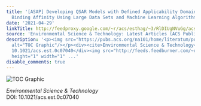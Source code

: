 ```yaml
---
title: '[ASAP] Developing QSAR Models with Defined Applicability Domains on PPARγ
  Binding Affinity Using Large Data Sets and Machine Learning Algorithms'
date: '2021-04-29'
linkTitle: http://feedproxy.google.com/~r/acs/esthag/~3/RlDIUgNVuGg/acs.est.0c07040
source: 'Environmental Science & Technology: Latest Articles (ACS Publications)'
description: '<p><img src="https://pubs.acs.org/na101/home/literatum/publisher/achs/journals/content/esthag/0/esthag.ahead-of-print/acs.est.0c07040/20210429/images/medium/es0c07040_0006.gif"
  alt="TOC Graphic"/></p><div><cite>Environmental Science & Technology</cite></div><div>DOI:
  10.1021/acs.est.0c07040</div><img src="http://feeds.feedburner.com/~r/acs/esthag/~4/RlDIUgNVuGg"
  height="1" width="1" ...'
disable_comments: true
---
```

<p><img src="https://pubs.acs.org/na101/home/literatum/publisher/achs/journals/content/esthag/0/esthag.ahead-of-print/acs.est.0c07040/20210429/images/medium/es0c07040_0006.gif" alt="TOC Graphic"/></p><div><cite>Environmental Science & Technology</cite></div><div>DOI: 10.1021/acs.est.0c07040</div><img src="http://feeds.feedburner.com/~r/acs/esthag/~4/RlDIUgNVuGg" height="1" width="1" ...